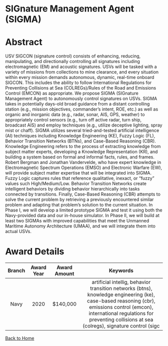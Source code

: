 
SIGnature Management Agent (SIGMA)
==================================

# Abstract


USV SIGCON (signature control) consists of enhancing, reducing, manipulating, and directionally controlling all signatures including electromagnetic (EM) and acoustic signatures. USVs will be tasked with a variety of missions from collections to mine clearance, and every situation within every mission demands autonomous, dynamic, real-time onboard SIGCON. This includes the ability to follow International Regulations for Preventing Collisions at Sea (COLREGs)/Rules of the Road and Emissions Control (EMCON) as appropriate. We propose SIGMA (SIGnature Management Agent) to autonomously control signatures on USVs. SIGMA takes in potentially days-old broad guidance from a distant controlling station (e.g., mission objectives, commander’s intent, ROE, etc.) as well as organic and inorganic data (e.g., radar, sonar, AIS, GPS, weather) to appropriately control sensors (e.g., turn off active radar, turn ship, broadcast AIS) and employ techniques (e.g., utilize deceptive lighting, spray mist or chaff). SIGMA utilizes several tried-and-tested artificial intelligence (AI) techniques including Knowledge Engineering (KE), Fuzzy Logic (FL), Behavior Transition Networks (BTNs), and Case-Based Reasoning (CBR). Knowledge Engineering refers to the process of extracting knowledge from subject matter experts, developing a Knowledge Representation (KR), and building a system based on formal and informal facts, rules, and frames. Robert Bergman and Jonathan Vandervelde, who have expert knowledge in Electromagnetic Spectrum Operations (EMSO) and Electronic Warfare (EW), will provide subject matter expertise that will be integrated into SIGMA. Fuzzy Logic captures rules that reference qualitative, inexact, or “fuzzy” values such High/Medium/Low. Behavior Transition Networks create intelligent behaviors by dividing behavior hierarchically into tasks connected by transitions. Finally, Case-Based Reasoning (CBR) attempts to solve the current problem by retrieving a previously encountered similar problem and adapting that problem’s solution to the current situation. In Phase I, we will develop a limited prototype SIGMA and test it using both the Navy-provided data and our in-house simulator. In Phase II, we will build at least two SIGMAs with improved capabilities that meet the Unmanned Maritime Autonomy Architecture (UMAA), and we will integrate them into actual USVs.  

# Award Details

|Branch|Award Year|Award Amount|Keywords|
| :---: | :---: | :---: | :---: |
|Navy|2020|$140,000|artificial intellig, behavior transition networks (btns), knowledge engineering (ke), case-based reasoning (cbr), emissions control (emcon), international regulations for preventing collisions at sea (colregs), signature control (sigc|
  
  


[Back to Home](https://github.com/chrischow/dod_sbir_awards/JH/#2167)